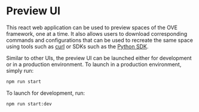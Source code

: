 # Preview UI

This react web application can be used to preview spaces of the OVE framework, one at a time. It also allows users to download corresponding commands and configurations that can be used to recreate the same space using tools such as [curl](https://curl.haxx.se/docs/manpage.html) or SDKs such as the [Python SDK](https://github.com/ove/ove-sdks/tree/master/python).

Similar to other UIs, the preview UI can be launched either for development or in a production environment. To launch in a production environment, simply run:

```sh
npm run start
```

To launch for development, run:

```sh
npm run start:dev
```
